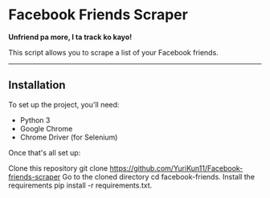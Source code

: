 # Facebook Friends Scraper

**Unfriend pa more, I ta track ko kayo!**

This script allows you to scrape a list of your Facebook friends.

---

## Installation

To set up the project, you'll need:

- Python 3
- Google Chrome
- Chrome Driver (for Selenium)

Once that's all set up:

Clone this repository git clone https://github.com/YuriKun11/Facebook-friends-scraper
Go to the cloned directory cd facebook-friends.
Install the requirements pip install -r requirements.txt.
